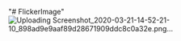 "# FlickerImage" 
![Uploading Screenshot_2020-03-21-14-52-21-10_898ad9e9aaf89d28671909ddc8c0a32e.png…]()
